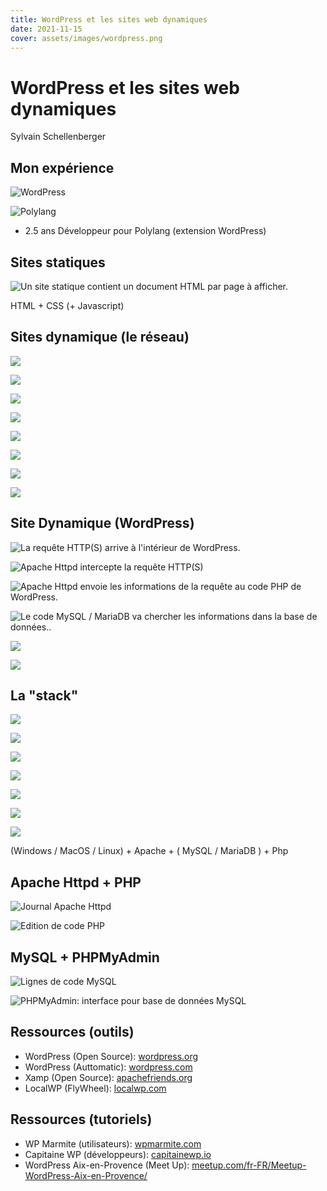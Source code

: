 ```yaml
---
title: WordPress et les sites web dynamiques
date: 2021-11-15
cover: assets/images/wordpress.png
---
```


# WordPress et les sites web dynamiques

Sylvain Schellenberger

## Mon expérience 

<div class="row r-stretch">

![WordPress](assets/images/wordpress.png)

![Polylang](assets/images/polylang-parrot-green.png)

</div>

- 2.5 ans Développeur pour Polylang (extension WordPress)

## Sites statiques

![Un site statique contient un document HTML par page à afficher.](assets/images/static-site.png)
<!-- .element: class="r-stretch" -->

HTML + CSS (+ Javascript)

## Sites dynamique (le réseau)

<div class="r-stack">

![](assets/images/network-call-001.png) <!-- .element: class="fragment current-visible" -->

![](assets/images/network-call-002.png) <!-- .element: class="fragment current-visible" -->

![](assets/images/network-call-003.png) <!-- .element: class="fragment current-visible" -->

![](assets/images/network-call-004.png) <!-- .element: class="fragment current-visible" -->

![](assets/images/network-call-005.png) <!-- .element: class="fragment current-visible" -->

![](assets/images/network-answer-admin.png) <!-- .element: class="fragment current-visible" -->

![](assets/images/network-call-006.png) <!-- .element: class="fragment current-visible" -->

![](assets/images/network-answer-visitor.png) <!-- .element: class="fragment current-visible" -->

</div>


## Site Dynamique (WordPress)

<div class="r-stack r-stretch">

![La requête HTTP(S) arrive à l'intérieur de WordPress.](assets/images/wordpress-inside-01.png)
<!-- .element: class="fragment current-visible" data-fragment-index="0" -->

![Apache Httpd intercepte la requête HTTP(S)](assets/images/wordpress-inside-03.1.png)
<!-- .element: class="fragment current-visible" data-fragment-index="1" -->

![Apache Httpd envoie les informations de la requête au code PHP de WordPress.](assets/images/wordpress-inside-05.2.png)
<!-- .element: class="fragment current-visible" data-fragment-index="2"  -->

![Le code MySQL / MariaDB va chercher les informations dans la base de données..](assets/images/wordpress-inside-06.2.png)
<!-- .element: class="fragment current-visible" data-fragment-index="3" -->

![](assets/images/wordpress-inside-07.2.png)
<!-- .element: class="fragment current-visible" data-fragment-index="4" -->

![](assets/images/wordpress-inside-08.2.png)
<!-- .element: class="fragment"  data-fragment-index="5" -->

</div>

## La "stack"

<div class="row r-stretch">

<div>

![](assets/images/windows.png)

![](assets/images/apple-logo.png)

![](assets/images/linux.png)

</div>

![](assets/images/apache-logo.png) <!-- .element: class="fragment" data-fragment-index="0" -->

<div class="fragment" data-fragment-index="1">

![](assets/images/mySQL.png)

![](assets/images/mariadb.png)

</div>

![](assets/images/php-logo.png) <!-- .element: class="fragment" data-fragment-index="2" -->

</div>

<p><span>(Windows / MacOS / Linux)</span><span class="fragment" data-fragment-index="0"> + Apache</span><span class="fragment" data-fragment-index="1"> + ( MySQL / MariaDB )</span><span class="fragment" data-fragment-index="2"> + Php</span></p>
 
## Apache Httpd + PHP

<div class="row r-stretch">

![Journal Apache Httpd](assets/images/apache-logs.png)<!-- .element: style="max-width: 100%; max-height: 100%" -->

![Edition de code PHP](assets/images/php-file.png)<!-- .element: style="max-width: 100%; max-height: 100%" -->

</div>

## MySQL + PHPMyAdmin

<div class="row r-stretch">

![Lignes de code MySQL](assets/images/sql-file.png)<!-- .element: style="max-width: 100%; max-height: 100%" -->

![PHPMyAdmin: interface pour base de données MySQL](assets/images/mysql-db.png)<!-- .element: style="max-width: 100%; max-height: 100%" -->
 
</div>

## Ressources (outils)

- WordPress (Open Source): [wordpress.org](https://wordpress.org/)
- WordPress (Auttomatic): [wordpress.com](https://wordpress.com/fr/) 
- Xamp (Open Source): [apachefriends.org](https://www.apachefriends.org/fr/index.html)
- LocalWP (FlyWheel): [localwp.com](https://localwp.com/)

## Ressources (tutoriels)

- WP Marmite (utilisateurs): [wpmarmite.com](https://wpmarmite.com/)
- Capitaine WP (développeurs): [capitainewp.io](https://capitainewp.io/)
- WordPress Aix-en-Provence (Meet Up): [meetup.com/fr-FR/Meetup-WordPress-Aix-en-Provence/](https://www.meetup.com/fr-FR/Meetup-WordPress-Aix-en-Provence/)